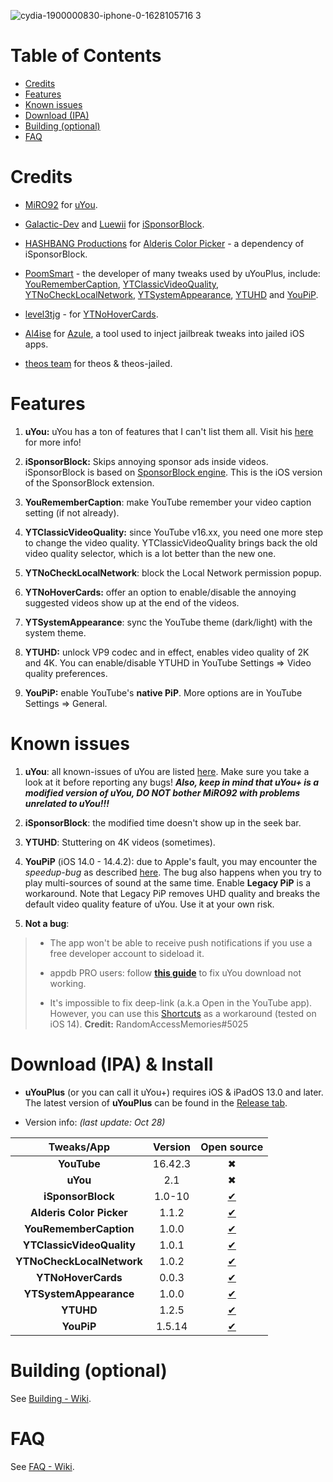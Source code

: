 ![cydia-1900000830-iphone-0-1628105716 3](https://user-images.githubusercontent.com/52943116/135612614-3d3138cb-2a3d-4ed1-9244-905bab8f5c9f.PNG)


# Table of Contents

* [Credits](#credits)
* [Features](#features)
* [Known issues](#known-issues)
* [Download (IPA)](#download-(IPA)-&-install)
* [Building (optional)](#building-optional)
* [FAQ](#FAQ)

# Credits

- [MiRO92](https://twitter.com/miro92?s=21) for [uYou](https://github.com/MiRO92/uYou-for-YouTube).

- [Galactic-Dev](https://github.com/Galactic-Dev) and [Luewii](https://github.com/Luewii) for [iSponsorBlock](https://github.com/Galactic-Dev/iSponsorBlock).

- [HASHBANG Productions](https://github.com/hbang) for [Alderis Color Picker](https://github.com/hbang/Alderis) - a dependency of iSponsorBlock.

- [PoomSmart](https://twitter.com/poomsmart?s=21) - the developer of many tweaks used by uYouPlus, include: [YouRememberCaption](https://www.ios-repo-updates.com/repository/poomsmart/package/com.ps.youremembercaption/), [YTClassicVideoQuality](https://poomsmart.github.io/repo/depictions/ytclassicvideoquality.html), [YTNoCheckLocalNetwork](https://poomsmart.github.io/repo/depictions/ytnochecklocalnetwork.html), [YTSystemAppearance](https://poomsmart.github.io/repo/depictions/ytsystemappearance.html), [YTUHD](https://poomsmart.github.io/repo/depictions/ytuhd.html) and [YouPiP](https://poomsmart.github.io/repo/depictions/youpip.html).

- [level3tjg](https://twitter.com/level3tjg?s=21) - for [YTNoHoverCards](https://github.com/level3tjg/YTNoHoverCards).

- [Al4ise](https://github.com/Al4ise) for [Azule](https://github.com/Al4ise/Azule), a tool used to inject jailbreak tweaks into jailed iOS apps.

- [theos team](https://github.com/theos/theos) for theos & theos-jailed.


# Features

1. **uYou:** uYou has a ton of features that I can't list them all. Visit his [here](https://miro92.com/repo/depictions/?p=com.miro.uyou) for more info!

2. **iSponsorBlock:** Skips annoying sponsor ads inside videos. iSponsorBlock is based on [SponsorBlock engine](https://sponsor.ajay.app/). This is the iOS version of the SponsorBlock extension.

3. **YouRememberCaption**: make YouTube remember your video caption setting (if not already).

4. **YTClassicVideoQuality:** since YouTube v16.xx, you need one more step to change the video quality. YTClassicVideoQuality brings back the old video quality selector, which is a lot better than the new one.

5. **YTNoCheckLocalNetwork**: block the Local Network permission popup.

6. **YTNoHoverCards:** offer an option to enable/disable the annoying suggested videos show up at the end of the videos.

7. **YTSystemAppearance**: sync the YouTube theme (dark/light) with the system theme.

8. **YTUHD:** unlock VP9 codec and in effect, enables video quality of 2K and 4K. You can enable/disable YTUHD in YouTube Settings => Video quality preferences.

9. **YouPiP:** enable YouTube's **native PiP**. More options are in YouTube Settings => General.


# Known issues 

1. **uYou**: all known-issues of uYou are listed [here](https://github.com/MiRO92/uYou-for-YouTube/issues). Make sure you take a look at it before reporting any bugs! ***Also, keep in mind that uYou+ is a modified version of uYou, DO NOT bother MiRO92 with problems unrelated to uYou!!!***

3. **iSponsorBlock**: the modified time doesn't show up in the seek bar.

3. **YTUHD**: Stuttering on 4K videos (sometimes).

4. **YouPiP** (iOS 14.0 - 14.4.2): due to Apple's fault, you may encounter the *speedup-bug* as described [here](https://drive.google.com/file/d/1NKdv1fr_KRWgD8nhkMDfG2eLBnbdeVtX/view?usp=sharing). The bug also happens when you try to play multi-sources of sound at the same time. Enable **Legacy PiP** is a workaround. Note that Legacy PiP removes UHD quality and breaks the default video quality feature of uYou. Use it at your own risk.

5. **Not a bug**: 

> - The app won't be able to receive push notifications if you use a free developer account to sideload it. 
>
> - appdb PRO users: follow [**this guide**](https://www.reddit.com/r/sideloaded/comments/pub39h/guide_how_to_fix_uyouuyou_download_not_working/) to fix uYou download not working.
>
> - It's impossible to fix deep-link (a.k.a Open in the YouTube app). However, you can use this [Shortcuts](https://shortcutsgallery.com/shortcuts/open-in-youtube/) as a workaround (tested on iOS 14). **Credit:** RandomAccessMemories#5025


# Download (IPA) & Install

- **uYouPlus** (or you can call it uYou+) requires iOS & iPadOS 13.0 and later. The latest version of **uYouPlus** can be found in the [Release tab](https://github.com/qnblackcat/uYouPlus/releases).

- Version info: _(last update: Oct 28)_

| **Tweaks/App** | **Version** | **Open source** |
| :------------: | :----------:| :-------------: |
| **YouTube** | 16.42.3 | ✖︎  |
| **uYou** | 2.1 | ✖︎ |
| **iSponsorBlock** | 1.0-10 | [✔︎](https://github.com/Galactic-Dev/iSponsorBlock) |
| **Alderis Color Picker** | 1.1.2| [✔︎](https://github.com/hbang/Alderis) |
| **YouRememberCaption** | 1.0.0 | [✔︎](https://www.ios-repo-updates.com/repository/poomsmart/package/com.ps.youremembercaption/) |
| **YTClassicVideoQuality** | 1.0.1 | [✔︎](https://github.com/PoomSmart/YTClassicVideoQuality) |
| **YTNoCheckLocalNetwork** | 1.0.2 | [✔︎](https://poomsmart.github.io/repo/depictions/ytnochecklocalnetwork.html) |
| **YTNoHoverCards** | 0.0.3 | [✔︎](https://github.com/level3tjg/YTNoHoverCards) |
| **YTSystemAppearance** | 1.0.0 | [✔︎](https://poomsmart.github.io/repo/depictions/ytsystemappearance.html) |
| **YTUHD** | 1.2.5 | [✔︎](https://github.com/PoomSmart/YTUHD) |
| **YouPiP** | 1.5.14 | [✔︎](https://github.com/PoomSmart/YouPiP) |


# Building (optional)

See [Building - Wiki](https://github.com/qnblackcat/uYouPlus/wiki/Building).

# FAQ

See [FAQ - Wiki](https://github.com/qnblackcat/uYouPlus/wiki/FAQ).
